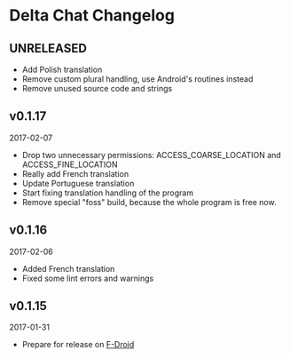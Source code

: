 # Delta Chat Changelog

## UNRELEASED

* Add Polish translation
* Remove custom plural handling, use Android's routines instead
* Remove unused source code and strings

## v0.1.17
2017-02-07

* Drop two unnecessary permissions: ACCESS_COARSE_LOCATION and ACCESS_FINE_LOCATION
* Really add French translation
* Update Portuguese translation
* Start fixing translation handling of the program
* Remove special "foss" build, because the whole program is free now.

## v0.1.16
2017-02-06

* Added French translation
* Fixed some lint errors and warnings

## v0.1.15
2017-01-31

* Prepare for release on [F-Droid](https://f-droid.org/)
